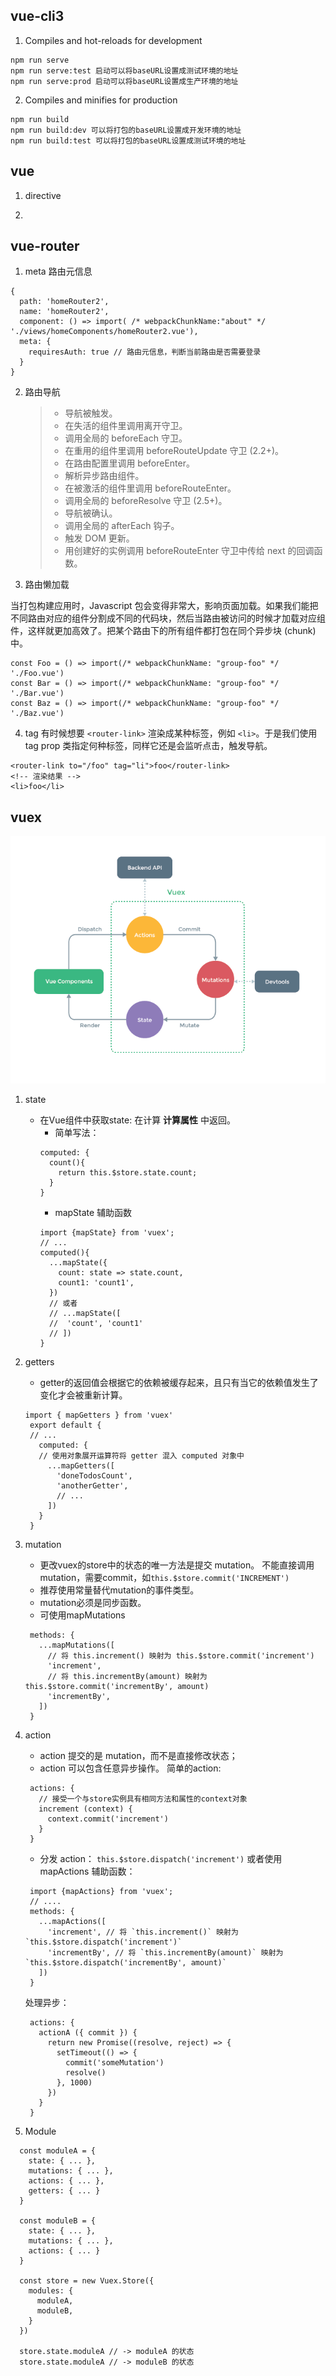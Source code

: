 ## vue-cli3
1. Compiles and hot-reloads for development
```
npm run serve
npm run serve:test 启动可以将baseURL设置成测试环境的地址
npm run serve:prod 启动可以将baseURL设置成生产环境的地址
```

2. Compiles and minifies for production
```
npm run build
npm run build:dev 可以将打包的baseURL设置成开发环境的地址
npm run build:test 可以将打包的baseURL设置成测试环境的地址
```

## vue

1. directive

2.

## vue-router

1. meta 路由元信息

```
{
  path: 'homeRouter2',
  name: 'homeRouter2',
  component: () => import( /* webpackChunkName:"about" */ './views/homeComponents/homeRouter2.vue'),
  meta: {
    requiresAuth: true // 路由元信息，判断当前路由是否需要登录
  }
}
```

2. 路由导航

   > - 导航被触发。
   > - 在失活的组件里调用离开守卫。
   > - 调用全局的 beforeEach 守卫。
   > - 在重用的组件里调用 beforeRouteUpdate 守卫 (2.2+)。
   > - 在路由配置里调用 beforeEnter。
   > - 解析异步路由组件。
   > - 在被激活的组件里调用 beforeRouteEnter。
   > - 调用全局的 beforeResolve 守卫 (2.5+)。
   > - 导航被确认。
   > - 调用全局的 afterEach 钩子。
   > - 触发 DOM 更新。
   > - 用创建好的实例调用 beforeRouteEnter 守卫中传给 next 的回调函数。

3. 路由懒加载

当打包构建应用时，Javascript 包会变得非常大，影响页面加载。如果我们能把不同路由对应的组件分割成不同的代码块，然后当路由被访问的时候才加载对应组件，这样就更加高效了。把某个路由下的所有组件都打包在同个异步块 (chunk) 中。

```
const Foo = () => import(/* webpackChunkName: "group-foo" */ './Foo.vue')
const Bar = () => import(/* webpackChunkName: "group-foo" */ './Bar.vue')
const Baz = () => import(/* webpackChunkName: "group-foo" */ './Baz.vue')
```

4. tag
   有时候想要 `<router-link>` 渲染成某种标签，例如 `<li>`。于是我们使用 tag prop 类指定何种标签，同样它还是会监听点击，触发导航。

```
<router-link to="/foo" tag="li">foo</router-link>
<!-- 渲染结果 -->
<li>foo</li>
```

## vuex
[![vuex](/public/img/vuex.png "vuex")](/vuex)
1. state
   - 在Vue组件中获取state: 在计算 **计算属性** 中返回。
      - 简单写法：
      ```
      computed: {
        count(){
          return this.$store.state.count;
        }
      }
      ```
      - mapState 辅助函数
      ```
      import {mapState} from 'vuex';
      // ...
      computed(){
        ...mapState({
          count: state => state.count,
          count1: 'count1',
        })
        // 或者
        // ...mapState([
        //  'count', 'count1'
        // ])
      }
      ```
2. getters
   - getter的返回值会根据它的依赖被缓存起来，且只有当它的依赖值发生了变化才会被重新计算。
   
   ```
   import { mapGetters } from 'vuex'
    export default {
    // ...
      computed: {
      // 使用对象展开运算符将 getter 混入 computed 对象中
        ...mapGetters([
          'doneTodosCount',
          'anotherGetter',
          // ...
        ])
      }
    }
   ```

3. mutation
   - 更改vuex的store中的状态的唯一方法是提交 mutation。
   不能直接调用mutation，需要commit，如`this.$store.commit('INCREMENT')`
   - 推荐使用常量替代mutation的事件类型。
   - mutation必须是同步函数。
   - 可使用mapMutations

   ```
    methods: {
      ...mapMutations([
        // 将 this.increment() 映射为 this.$store.commit('increment')
        'increment', 
        // 将 this.incrementBy(amount) 映射为 this.$store.commit('incrementBy', amount)
        'incrementBy',
      ])
    }
   ```

4. action
   - action 提交的是 mutation，而不是直接修改状态；
   - action 可以包含任意异步操作。
   简单的action:
   ```
    actions: {
      // 接受一个与store实例具有相同方法和属性的context对象
      increment (context) {
        context.commit('increment')
      }
    }
   ```

   - 分发 action：
   ` this.$store.dispatch('increment') `
   或者使用 mapActions 辅助函数：
   ```
    import {mapActions} from 'vuex';
    // ....
    methods: {
      ...mapActions([
        'increment', // 将 `this.increment()` 映射为 `this.$store.dispatch('increment')`
        'incrementBy', // 将 `this.incrementBy(amount)` 映射为 `this.$store.dispatch('incrementBy', amount)`
      ])
    }

   ```
   处理异步：
   ```
    actions: {
      actionA ({ commit }) {
        return new Promise((resolve, reject) => {
          setTimeout(() => {
            commit('someMutation')
            resolve()
          }, 1000)
        })
      }
    }
   ```
5. Module
```
  const moduleA = {
    state: { ... },
    mutations: { ... },
    actions: { ... },
    getters: { ... }
  }

  const moduleB = {
    state: { ... },
    mutations: { ... },
    actions: { ... }
  }

  const store = new Vuex.Store({
    modules: {
      moduleA,
      moduleB,
    }
  })

  store.state.moduleA // -> moduleA 的状态
  store.state.moduleA // -> moduleB 的状态
```
